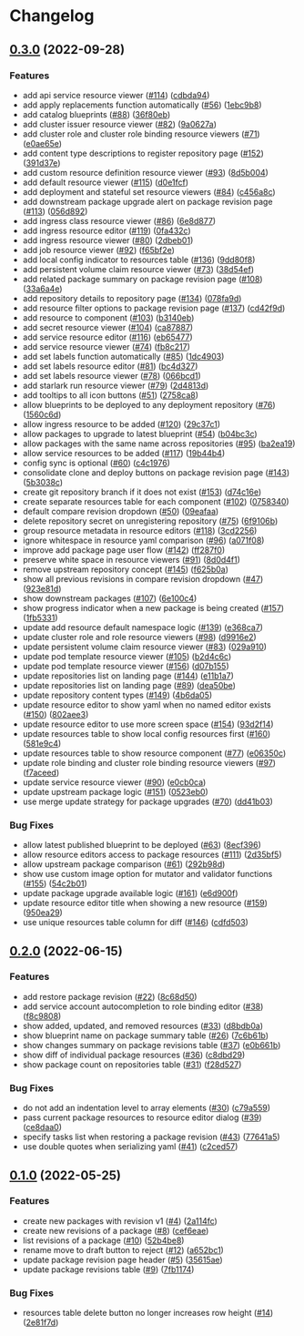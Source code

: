 # Changelog

## [0.3.0](https://github.com/GoogleContainerTools/kpt-backstage-plugins/compare/backstage-plugin-cad-v0.2.0...backstage-plugin-cad-v0.3.0) (2022-09-28)


### Features

* add api service resource viewer ([#114](https://github.com/GoogleContainerTools/kpt-backstage-plugins/issues/114)) ([cdbda94](https://github.com/GoogleContainerTools/kpt-backstage-plugins/commit/cdbda949e6ef88989fef731e9d057e0357b75def))
* add apply replacements function automatically ([#56](https://github.com/GoogleContainerTools/kpt-backstage-plugins/issues/56)) ([1ebc9b8](https://github.com/GoogleContainerTools/kpt-backstage-plugins/commit/1ebc9b835afaaf9594c063c0f01c09c50c88d15a))
* add catalog blueprints ([#88](https://github.com/GoogleContainerTools/kpt-backstage-plugins/issues/88)) ([36f80eb](https://github.com/GoogleContainerTools/kpt-backstage-plugins/commit/36f80eb6203848f7719c7b6e32a56b6ed589dbd3))
* add cluster issuer resource viewer ([#82](https://github.com/GoogleContainerTools/kpt-backstage-plugins/issues/82)) ([9a0627a](https://github.com/GoogleContainerTools/kpt-backstage-plugins/commit/9a0627a37ffe8497fad1569cbfdc9cf42c6ed187))
* add cluster role and cluster role binding resource viewers ([#71](https://github.com/GoogleContainerTools/kpt-backstage-plugins/issues/71)) ([e0ae65e](https://github.com/GoogleContainerTools/kpt-backstage-plugins/commit/e0ae65ec5637e83ba1d40dcf3eaee8d1ed47bcce))
* add content type descriptions to register repository page ([#152](https://github.com/GoogleContainerTools/kpt-backstage-plugins/issues/152)) ([391d37e](https://github.com/GoogleContainerTools/kpt-backstage-plugins/commit/391d37ef9f5d605402369f93693504b214802567))
* add custom resource definition resource viewer ([#93](https://github.com/GoogleContainerTools/kpt-backstage-plugins/issues/93)) ([8d5b004](https://github.com/GoogleContainerTools/kpt-backstage-plugins/commit/8d5b00407e5ab708d8e455e69379094399c66401))
* add default resource viewer ([#115](https://github.com/GoogleContainerTools/kpt-backstage-plugins/issues/115)) ([d0e1fcf](https://github.com/GoogleContainerTools/kpt-backstage-plugins/commit/d0e1fcf3eba790fa8e452ccbd886bbb779f6f59c))
* add deployment and stateful set resource viewers ([#84](https://github.com/GoogleContainerTools/kpt-backstage-plugins/issues/84)) ([c456a8c](https://github.com/GoogleContainerTools/kpt-backstage-plugins/commit/c456a8c4e4731a85ff5c6714b0a992f57c50d88e))
* add downstream package upgrade alert on package revision page ([#113](https://github.com/GoogleContainerTools/kpt-backstage-plugins/issues/113)) ([056d892](https://github.com/GoogleContainerTools/kpt-backstage-plugins/commit/056d892ebdd6b9e995239a6f8b317c668ff5e81c))
* add ingress class resource viewer ([#86](https://github.com/GoogleContainerTools/kpt-backstage-plugins/issues/86)) ([6e8d877](https://github.com/GoogleContainerTools/kpt-backstage-plugins/commit/6e8d877ed6e4055c271c30953e0872809d906876))
* add ingress resource editor ([#119](https://github.com/GoogleContainerTools/kpt-backstage-plugins/issues/119)) ([0fa432c](https://github.com/GoogleContainerTools/kpt-backstage-plugins/commit/0fa432c07e8b08ca840ff688ed1c218939d3181a))
* add ingress resource viewer ([#80](https://github.com/GoogleContainerTools/kpt-backstage-plugins/issues/80)) ([2dbeb01](https://github.com/GoogleContainerTools/kpt-backstage-plugins/commit/2dbeb01d999da8d3e76f7ade17a47da8366d7a61))
* add job resource viewer ([#92](https://github.com/GoogleContainerTools/kpt-backstage-plugins/issues/92)) ([f65bf2e](https://github.com/GoogleContainerTools/kpt-backstage-plugins/commit/f65bf2ef36848e706803a962e271cab423724acf))
* add local config indicator to resources table ([#136](https://github.com/GoogleContainerTools/kpt-backstage-plugins/issues/136)) ([9dd80f8](https://github.com/GoogleContainerTools/kpt-backstage-plugins/commit/9dd80f82b8787a347c7210ff01bfefc281915550))
* add persistent volume claim resource viewer ([#73](https://github.com/GoogleContainerTools/kpt-backstage-plugins/issues/73)) ([38d54ef](https://github.com/GoogleContainerTools/kpt-backstage-plugins/commit/38d54ef51200c4d2ecc92707a2058783b10aba42))
* add related package summary on package revision page ([#108](https://github.com/GoogleContainerTools/kpt-backstage-plugins/issues/108)) ([33a6a4e](https://github.com/GoogleContainerTools/kpt-backstage-plugins/commit/33a6a4eff3aa276f8b1f16cd5e952df9d1cca1d9))
* add repository details to repository page ([#134](https://github.com/GoogleContainerTools/kpt-backstage-plugins/issues/134)) ([078fa9d](https://github.com/GoogleContainerTools/kpt-backstage-plugins/commit/078fa9d7410d5826f1f9501d6743abb895ff2fd2))
* add resource filter options to package revision page ([#137](https://github.com/GoogleContainerTools/kpt-backstage-plugins/issues/137)) ([cd42f9d](https://github.com/GoogleContainerTools/kpt-backstage-plugins/commit/cd42f9d377d127ae8b47d7defb4a5282143314d8))
* add resource to component ([#103](https://github.com/GoogleContainerTools/kpt-backstage-plugins/issues/103)) ([b3140eb](https://github.com/GoogleContainerTools/kpt-backstage-plugins/commit/b3140eb7c3b1defe40f1612fe696fbe48d04fbe3))
* add secret resource viewer ([#104](https://github.com/GoogleContainerTools/kpt-backstage-plugins/issues/104)) ([ca87887](https://github.com/GoogleContainerTools/kpt-backstage-plugins/commit/ca87887cba6f2ed7d7cb1d0f33cc8bb345fb3b4f))
* add service resource editor ([#116](https://github.com/GoogleContainerTools/kpt-backstage-plugins/issues/116)) ([eb65477](https://github.com/GoogleContainerTools/kpt-backstage-plugins/commit/eb65477e4d01062c100d836e43ab5ead9beee18d))
* add service resource viewer ([#74](https://github.com/GoogleContainerTools/kpt-backstage-plugins/issues/74)) ([fb8c217](https://github.com/GoogleContainerTools/kpt-backstage-plugins/commit/fb8c21759bf108dbdba778a3779885a7a70913ef))
* add set labels function automatically ([#85](https://github.com/GoogleContainerTools/kpt-backstage-plugins/issues/85)) ([1dc4903](https://github.com/GoogleContainerTools/kpt-backstage-plugins/commit/1dc49035d0b9909583bfbeefb0dba4bbc9f790f7))
* add set labels resource editor ([#81](https://github.com/GoogleContainerTools/kpt-backstage-plugins/issues/81)) ([bc4d327](https://github.com/GoogleContainerTools/kpt-backstage-plugins/commit/bc4d3278500ac7d4b4d8e69ac5abfa2292552250))
* add set labels resource viewer ([#78](https://github.com/GoogleContainerTools/kpt-backstage-plugins/issues/78)) ([066bcd1](https://github.com/GoogleContainerTools/kpt-backstage-plugins/commit/066bcd1351d6c3aff16ccf357362cc0c8ff62aea))
* add starlark run resource viewer ([#79](https://github.com/GoogleContainerTools/kpt-backstage-plugins/issues/79)) ([2d4813d](https://github.com/GoogleContainerTools/kpt-backstage-plugins/commit/2d4813d953a9ecab6d6cef509d7632d9d8b5665b))
* add tooltips to all icon buttons ([#51](https://github.com/GoogleContainerTools/kpt-backstage-plugins/issues/51)) ([2758ca8](https://github.com/GoogleContainerTools/kpt-backstage-plugins/commit/2758ca80db7df75b9d4ac7f27d7bcac352c9ab17))
* allow blueprints to be deployed to any deployment repository ([#76](https://github.com/GoogleContainerTools/kpt-backstage-plugins/issues/76)) ([1560c6d](https://github.com/GoogleContainerTools/kpt-backstage-plugins/commit/1560c6d963f48f698b8bd3982d114f2350f88523))
* allow ingress resource to be added ([#120](https://github.com/GoogleContainerTools/kpt-backstage-plugins/issues/120)) ([29c37c1](https://github.com/GoogleContainerTools/kpt-backstage-plugins/commit/29c37c18afecaee02181a4987095952f7e191d9c))
* allow packages to upgrade to latest blueprint ([#54](https://github.com/GoogleContainerTools/kpt-backstage-plugins/issues/54)) ([b04bc3c](https://github.com/GoogleContainerTools/kpt-backstage-plugins/commit/b04bc3cbd2331ab073e953aa4cef3c113d475ad5))
* allow packages with the same name across repositories ([#95](https://github.com/GoogleContainerTools/kpt-backstage-plugins/issues/95)) ([ba2ea19](https://github.com/GoogleContainerTools/kpt-backstage-plugins/commit/ba2ea194f94ed3ba3d540f76ffab2856636c5df9))
* allow service resources to be added ([#117](https://github.com/GoogleContainerTools/kpt-backstage-plugins/issues/117)) ([19b44b4](https://github.com/GoogleContainerTools/kpt-backstage-plugins/commit/19b44b46fb1f55afe9cbac1a525966ddab72fa79))
* config sync is optional ([#60](https://github.com/GoogleContainerTools/kpt-backstage-plugins/issues/60)) ([c4c1976](https://github.com/GoogleContainerTools/kpt-backstage-plugins/commit/c4c197682a31bdbdef99e742607afd934026535f))
* consolidate clone and deploy buttons on package revision page ([#143](https://github.com/GoogleContainerTools/kpt-backstage-plugins/issues/143)) ([5b3038c](https://github.com/GoogleContainerTools/kpt-backstage-plugins/commit/5b3038cd76957ae1455f79a369419affe0cc3bd7))
* create git repository branch if it does not exist ([#153](https://github.com/GoogleContainerTools/kpt-backstage-plugins/issues/153)) ([d74c16e](https://github.com/GoogleContainerTools/kpt-backstage-plugins/commit/d74c16e023b5c1785cb0056c62bc8c1f98c321ef))
* create separate resources table for each component ([#102](https://github.com/GoogleContainerTools/kpt-backstage-plugins/issues/102)) ([0758340](https://github.com/GoogleContainerTools/kpt-backstage-plugins/commit/0758340f6f02ef57ff5dfba4f9898f4f776a0ee5))
* default compare revision dropdown ([#50](https://github.com/GoogleContainerTools/kpt-backstage-plugins/issues/50)) ([09eafaa](https://github.com/GoogleContainerTools/kpt-backstage-plugins/commit/09eafaa2c9f13d334e2612e4502c1ff1258845ad))
* delete repository secret on unregistering repository ([#75](https://github.com/GoogleContainerTools/kpt-backstage-plugins/issues/75)) ([6f9106b](https://github.com/GoogleContainerTools/kpt-backstage-plugins/commit/6f9106b37ba2723e506e297c19e1525eeff217b1))
* group resource metadata in resource editors ([#118](https://github.com/GoogleContainerTools/kpt-backstage-plugins/issues/118)) ([3cd2256](https://github.com/GoogleContainerTools/kpt-backstage-plugins/commit/3cd225699f1389311a9862c31061b953d4a4c0ec))
* ignore whitespace in resource yaml comparison ([#96](https://github.com/GoogleContainerTools/kpt-backstage-plugins/issues/96)) ([a071f08](https://github.com/GoogleContainerTools/kpt-backstage-plugins/commit/a071f08ad9154c658b3d637b8259e8227c8dc45b))
* improve add package page user flow ([#142](https://github.com/GoogleContainerTools/kpt-backstage-plugins/issues/142)) ([ff287f0](https://github.com/GoogleContainerTools/kpt-backstage-plugins/commit/ff287f0d22b5d9ea014e2eeed0dea2a62587474b))
* preserve white space in resource viewers ([#91](https://github.com/GoogleContainerTools/kpt-backstage-plugins/issues/91)) ([8d0d4f1](https://github.com/GoogleContainerTools/kpt-backstage-plugins/commit/8d0d4f1e151cd8c0b1efa7bbd5921be259102422))
* remove upstream repository concept ([#145](https://github.com/GoogleContainerTools/kpt-backstage-plugins/issues/145)) ([f625b0a](https://github.com/GoogleContainerTools/kpt-backstage-plugins/commit/f625b0ad33d0c55e86c495eac5d5b3b53862f7f7))
* show all previous revisions in compare revision dropdown ([#47](https://github.com/GoogleContainerTools/kpt-backstage-plugins/issues/47)) ([923e81d](https://github.com/GoogleContainerTools/kpt-backstage-plugins/commit/923e81db307d55009cdc509503f2b38aafddd828))
* show downstream packages ([#107](https://github.com/GoogleContainerTools/kpt-backstage-plugins/issues/107)) ([6e100c4](https://github.com/GoogleContainerTools/kpt-backstage-plugins/commit/6e100c4691cfc0293bec88b8bb1b43cd66fd10ed))
* show progress indicator when a new package is being created ([#157](https://github.com/GoogleContainerTools/kpt-backstage-plugins/issues/157)) ([1fb5331](https://github.com/GoogleContainerTools/kpt-backstage-plugins/commit/1fb5331a6bf528d1c3a229b023020f565aec7119))
* update add resource default namespace logic ([#139](https://github.com/GoogleContainerTools/kpt-backstage-plugins/issues/139)) ([e368ca7](https://github.com/GoogleContainerTools/kpt-backstage-plugins/commit/e368ca71419ed341b42d1c9a50c26f527ef6c711))
* update cluster role and role resource viewers ([#98](https://github.com/GoogleContainerTools/kpt-backstage-plugins/issues/98)) ([d9916e2](https://github.com/GoogleContainerTools/kpt-backstage-plugins/commit/d9916e22b3a6d1698a6e9907579cac972e53c127))
* update persistent volume claim resource viewer ([#83](https://github.com/GoogleContainerTools/kpt-backstage-plugins/issues/83)) ([029a910](https://github.com/GoogleContainerTools/kpt-backstage-plugins/commit/029a9103ff06bc1cd8647c957846f709657d7fb3))
* update pod template resource viewer ([#105](https://github.com/GoogleContainerTools/kpt-backstage-plugins/issues/105)) ([b2d4c6c](https://github.com/GoogleContainerTools/kpt-backstage-plugins/commit/b2d4c6c694091726f7afa38f898e2e9085463fa6))
* update pod template resource viewer ([#156](https://github.com/GoogleContainerTools/kpt-backstage-plugins/issues/156)) ([d07b155](https://github.com/GoogleContainerTools/kpt-backstage-plugins/commit/d07b1555d6373f1c4ddf809b1109b7d7919d8b7e))
* update repositories list on landing page ([#144](https://github.com/GoogleContainerTools/kpt-backstage-plugins/issues/144)) ([e11b1a7](https://github.com/GoogleContainerTools/kpt-backstage-plugins/commit/e11b1a7321f699995106cf0fe3b1da9969e883b7))
* update repositories list on landing page ([#89](https://github.com/GoogleContainerTools/kpt-backstage-plugins/issues/89)) ([dea50be](https://github.com/GoogleContainerTools/kpt-backstage-plugins/commit/dea50beaa1fb7a0abd39d25203d6bd39b5c8b263))
* update repository content types ([#149](https://github.com/GoogleContainerTools/kpt-backstage-plugins/issues/149)) ([4b6da05](https://github.com/GoogleContainerTools/kpt-backstage-plugins/commit/4b6da0592fbe0800e97cf7c70a6fac5f1a37364a))
* update resource editor to show yaml when no named editor exists ([#150](https://github.com/GoogleContainerTools/kpt-backstage-plugins/issues/150)) ([802aee3](https://github.com/GoogleContainerTools/kpt-backstage-plugins/commit/802aee3c8ab479fad3b1e14e54fb527f4419ae2c))
* update resource editor to use more screen space ([#154](https://github.com/GoogleContainerTools/kpt-backstage-plugins/issues/154)) ([93d2f14](https://github.com/GoogleContainerTools/kpt-backstage-plugins/commit/93d2f14b6d0e1fb9a15e37ceb488a896323bcbd2))
* update resources table to show local config resources first ([#160](https://github.com/GoogleContainerTools/kpt-backstage-plugins/issues/160)) ([581e9c4](https://github.com/GoogleContainerTools/kpt-backstage-plugins/commit/581e9c4e9dacc98e5670baba97e6d3c8da293846))
* update resources table to show resource component ([#77](https://github.com/GoogleContainerTools/kpt-backstage-plugins/issues/77)) ([e06350c](https://github.com/GoogleContainerTools/kpt-backstage-plugins/commit/e06350cbd9a08284f34e5dbe82426f05fe770f8f))
* update role binding and cluster role binding resource viewers ([#97](https://github.com/GoogleContainerTools/kpt-backstage-plugins/issues/97)) ([f7aceed](https://github.com/GoogleContainerTools/kpt-backstage-plugins/commit/f7aceedcc668d071e4b7dcc1a6b39cddd67224cd))
* update service resource viewer ([#90](https://github.com/GoogleContainerTools/kpt-backstage-plugins/issues/90)) ([e0cb0ca](https://github.com/GoogleContainerTools/kpt-backstage-plugins/commit/e0cb0ca3f8fa6c1789b0583987f11bf25b22cec5))
* update upstream package logic ([#151](https://github.com/GoogleContainerTools/kpt-backstage-plugins/issues/151)) ([0523eb0](https://github.com/GoogleContainerTools/kpt-backstage-plugins/commit/0523eb091ef9b8b702173e55ece65f89eaa90dcc))
* use merge update strategy for package upgrades ([#70](https://github.com/GoogleContainerTools/kpt-backstage-plugins/issues/70)) ([dd41b03](https://github.com/GoogleContainerTools/kpt-backstage-plugins/commit/dd41b032a21477822857a870394411c230b200e1))


### Bug Fixes

* allow latest published blueprint to be deployed ([#63](https://github.com/GoogleContainerTools/kpt-backstage-plugins/issues/63)) ([8ecf396](https://github.com/GoogleContainerTools/kpt-backstage-plugins/commit/8ecf39626ce74fb6b6e222f7e1332a25e36542f7))
* allow resource editors access to package resources ([#111](https://github.com/GoogleContainerTools/kpt-backstage-plugins/issues/111)) ([2d35bf5](https://github.com/GoogleContainerTools/kpt-backstage-plugins/commit/2d35bf500f0282e361f1445e79db8caac44b1d0d))
* allow upstream package comparison ([#61](https://github.com/GoogleContainerTools/kpt-backstage-plugins/issues/61)) ([292b98d](https://github.com/GoogleContainerTools/kpt-backstage-plugins/commit/292b98d61790a7bb82d5ee777a3b23455db0dc6a))
* show use custom image option for mutator and validator functions ([#155](https://github.com/GoogleContainerTools/kpt-backstage-plugins/issues/155)) ([54c2b01](https://github.com/GoogleContainerTools/kpt-backstage-plugins/commit/54c2b01c8dffba894d03bf1c3998b22553fb4aff))
* update package upgrade available logic ([#161](https://github.com/GoogleContainerTools/kpt-backstage-plugins/issues/161)) ([e6d900f](https://github.com/GoogleContainerTools/kpt-backstage-plugins/commit/e6d900fe6c9e6ed7adbe8bfabda0579a040ffc19))
* update resource editor title when showing a new resource ([#159](https://github.com/GoogleContainerTools/kpt-backstage-plugins/issues/159)) ([950ea29](https://github.com/GoogleContainerTools/kpt-backstage-plugins/commit/950ea29a4d83e675a60fd57a0486f9250b3a40d6))
* use unique resources table column for diff ([#146](https://github.com/GoogleContainerTools/kpt-backstage-plugins/issues/146)) ([cdfd503](https://github.com/GoogleContainerTools/kpt-backstage-plugins/commit/cdfd5037b963629e27ae3a85d5255d3f72010b89))

## [0.2.0](https://github.com/GoogleContainerTools/kpt-backstage-plugins/compare/backstage-plugin-cad-v0.1.0...backstage-plugin-cad-v0.2.0) (2022-06-15)


### Features

* add restore package revision ([#22](https://github.com/GoogleContainerTools/kpt-backstage-plugins/issues/22)) ([8c68d50](https://github.com/GoogleContainerTools/kpt-backstage-plugins/commit/8c68d508974e1c54b08dbfa1f9d4d3d909ced11d))
* add service account autocompletion to role binding editor ([#38](https://github.com/GoogleContainerTools/kpt-backstage-plugins/issues/38)) ([f8c9808](https://github.com/GoogleContainerTools/kpt-backstage-plugins/commit/f8c9808ef4aac4dd24ee3746cbaa61df41916d67))
* show added, updated, and removed resources ([#33](https://github.com/GoogleContainerTools/kpt-backstage-plugins/issues/33)) ([d8bdb0a](https://github.com/GoogleContainerTools/kpt-backstage-plugins/commit/d8bdb0ab244dfce7538bc3e692eb867ae9069c58))
* show blueprint name on package summary table ([#26](https://github.com/GoogleContainerTools/kpt-backstage-plugins/issues/26)) ([7c6b61b](https://github.com/GoogleContainerTools/kpt-backstage-plugins/commit/7c6b61b49a880fd127e186f05bd775c88efbf4f7))
* show changes summary on package revisions table ([#37](https://github.com/GoogleContainerTools/kpt-backstage-plugins/issues/37)) ([e0b661b](https://github.com/GoogleContainerTools/kpt-backstage-plugins/commit/e0b661bc0c6d282a35bcf9d0fe2ff908a142d7eb))
* show diff of individual package resources ([#36](https://github.com/GoogleContainerTools/kpt-backstage-plugins/issues/36)) ([c8dbd29](https://github.com/GoogleContainerTools/kpt-backstage-plugins/commit/c8dbd293737f96d40ad4e24c0e43bcd75014a4ff))
* show package count on repositories table ([#31](https://github.com/GoogleContainerTools/kpt-backstage-plugins/issues/31)) ([f28d527](https://github.com/GoogleContainerTools/kpt-backstage-plugins/commit/f28d527547b11a7b4b40dbdbcdea518265a9cc72))


### Bug Fixes

* do not add an indentation level to array elements ([#30](https://github.com/GoogleContainerTools/kpt-backstage-plugins/issues/30)) ([c79a559](https://github.com/GoogleContainerTools/kpt-backstage-plugins/commit/c79a5593546591072434fbb2d64e2f4d0dc0b813))
* pass current package resources to resource editor dialog ([#39](https://github.com/GoogleContainerTools/kpt-backstage-plugins/issues/39)) ([ce8daa0](https://github.com/GoogleContainerTools/kpt-backstage-plugins/commit/ce8daa02599c9cb67f75414a552618a684a9c852))
* specify tasks list when restoring a package revision ([#43](https://github.com/GoogleContainerTools/kpt-backstage-plugins/issues/43)) ([77641a5](https://github.com/GoogleContainerTools/kpt-backstage-plugins/commit/77641a517b25f96f1ed5e76f98c25d25049e7c25))
* use double quotes when serializing yaml ([#41](https://github.com/GoogleContainerTools/kpt-backstage-plugins/issues/41)) ([c2ced57](https://github.com/GoogleContainerTools/kpt-backstage-plugins/commit/c2ced5753a695a983607db0ed6feb123c7bc1f09))

## [0.1.0](https://github.com/GoogleContainerTools/kpt-backstage-plugins/compare/backstage-plugin-cad-v0.0.0...backstage-plugin-cad-v0.1.0) (2022-05-25)


### Features

* create new packages with revision v1 ([#4](https://github.com/GoogleContainerTools/kpt-backstage-plugins/issues/4)) ([2a114fc](https://github.com/GoogleContainerTools/kpt-backstage-plugins/commit/2a114fc6ad8642c96fc629cc8b079473d674ef3a))
* create new revisions of a package ([#8](https://github.com/GoogleContainerTools/kpt-backstage-plugins/issues/8)) ([cef6eae](https://github.com/GoogleContainerTools/kpt-backstage-plugins/commit/cef6eaef4585646bcdd02bd1ce047ba3cb35840e))
* list revisions of a package ([#10](https://github.com/GoogleContainerTools/kpt-backstage-plugins/issues/10)) ([52b4be8](https://github.com/GoogleContainerTools/kpt-backstage-plugins/commit/52b4be862e18a9deb3b6b8091806efa79a15b9fa))
* rename move to draft button to reject ([#12](https://github.com/GoogleContainerTools/kpt-backstage-plugins/issues/12)) ([a652bc1](https://github.com/GoogleContainerTools/kpt-backstage-plugins/commit/a652bc136f30649581f4eda653500c1d2dbe461d))
* update package revision page header ([#5](https://github.com/GoogleContainerTools/kpt-backstage-plugins/issues/5)) ([35615ae](https://github.com/GoogleContainerTools/kpt-backstage-plugins/commit/35615ae50468dc050407e3aa92d7b90eac113621))
* update package revisions table ([#9](https://github.com/GoogleContainerTools/kpt-backstage-plugins/issues/9)) ([7fb1174](https://github.com/GoogleContainerTools/kpt-backstage-plugins/commit/7fb11749579a95a0ab58effe684ae75c1f4f469a))


### Bug Fixes

* resources table delete button no longer increases row height ([#14](https://github.com/GoogleContainerTools/kpt-backstage-plugins/issues/14)) ([2e81f7d](https://github.com/GoogleContainerTools/kpt-backstage-plugins/commit/2e81f7dd44485cd602fffad2638d70832d1e4ee9))
